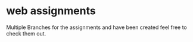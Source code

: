 # web assignments
Multiple Branches for the assignments and have been created feel free to check them out.
